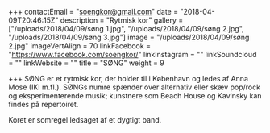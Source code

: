 +++
contactEmail = "soengkor@gmail.com"
date = "2018-04-09T20:46:15Z"
description = "Rytmisk kor"
gallery = ["/uploads/2018/04/09/søng 1.jpg", "/uploads/2018/04/09/søng 2.jpg", "/uploads/2018/04/09/søng 3.jpg"]
image = "/uploads/2018/04/09/søng 2.jpg"
imageVertAlign = 70
linkFacebook = "https://www.facebook.com/soengkor/"
linkInstagram = ""
linkSoundcloud = ""
linkWebsite = ""
title = "SØNG"
weight = 9

+++
SØNG er et rytmisk kor, der holder til i København og ledes af Anna Mose (IKI m.fl.). SØNGs numre spænder over alternativ eller skæv pop/rock og eksperimenterende musik; kunstnere som Beach House og Kavinsky kan findes på repertoiret. 

Koret er somregel ledsaget af et dygtigt band. 